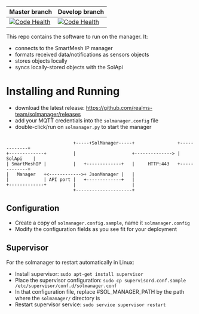 | Master branch  | Develop branch |
| -------------- | -------------- |
| [![Code Health](https://landscape.io/github/realms-team/solmanager/master/landscape.svg?style=flat)](https://landscape.io/github/realms-team/solmanager/master) | [![Code Health](https://landscape.io/github/realms-team/solmanager/develop/landscape.svg?style=flat)](https://landscape.io/github/realms-team/solmanager/develop) |

This repo contains the software to run on the manager. It:
* connects to the SmartMesh IP manager
* formats received data/notifications as sensors objects
* stores objects locally
* syncs locally-stored objects with the SolApi

# Installing and Running

* download the latest release: https://github.com/realms-team/solmanager/releases
* add your MQTT credentials into the `solmanager.config` file
* double-click/run on `solmanager.py` to start the manager

```

                         +-----+SolManager-----+                +-------------+
+-------------+          |                     +--------------> |   SolApi    |
| SmartMeshIP |          |   +-------------+   |     HTTP:443   +-------------+
|   Manager   +<------------>+ JsonManager |   |
|             | API port |   +-------------+   |
+-------------+          |                     |
                         +---------------------+

```

## Configuration

* Create a copy of `solmanager.config.sample`, name it `solmanager.config`
* Modify the configuration fields as you see fit for your deployment

## Supervisor

For the solmanager to restart automatically in Linux:
* Install supervisor: ```sudo apt-get install supervisor```
* Place the supervisor configuration: ```sudo cp supervisord.conf.sample /etc/supervisor/conf.d/solmanager.conf```
* In that configuration file, replace #SOL_MANAGER_PATH by the path where the `solmanager/` directory is
* Restart supervisor service: `sudo service supervisor restart`
